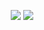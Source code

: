 <p align="center">
    <img src="https://stats-alpha-seven.vercel.app/api/top-langs/?username=Dymirt&layout=donut-vertical&title_color=ffffff&text_color=c9cacc&icon_color=2bbc8a&bg_color=0F1116&count_private=false&hide_progress=false"/>
    <img src="https://stats-alpha-seven.vercel.app/api?username=Dymirt&show_icons=true&show=reviews,discussions_started,discussions_answered,prs_merged,prs_merged_percentage&title_color=ffffff&text_color=c9cacc&icon_color=F5BF4F&bg_color=0F1116&line_height=27&height="205""/>
</p>
